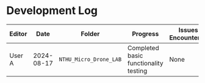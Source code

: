 # Development Log

| Editor   | Date       | Folder                        | Progress                                    | Issues Encountered                        |
|----------|------------|------------------------------|---------------------------------------------|-------------------------------------------|
| User A   | 2024-08-17 | `NTHU_Micro_Drone_LAB`        | Completed basic functionality testing       | None                                      
